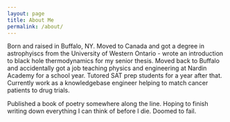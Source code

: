 ```yaml
---
layout: page
title: About Me
permalink: /about/
---
```

Born and raised in Buffalo, NY. Moved to Canada and got a degree in astrophyiscs from the University of Western Ontario - wrote an introduction to black hole thermodynamics for my senior thesis. Moved back to Buffalo and accidentally got a job teaching physics and engineering at Nardin Academy for a school year. Tutored SAT prep students for a year after that. Currently work as a knowledgebase engineer helping to match cancer patients to drug trials.

Published a book of poetry somewhere along the line. Hoping to finish writing down everything I can think of before I die. Doomed to fail.
